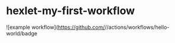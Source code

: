 # hexlet-my-first-workflow
![example workflow](https://github.com/<OWNER>/<REPOSITORY>/actions/workflows/hello-world/badge
